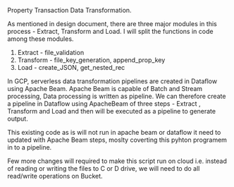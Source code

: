 Property Transaction Data Transformation.

As mentioned in design document, there are three major modules in this process - Extract, Transform and Load.
I will split the functions in code among these modules.
  1. Extract - file_validation
  2. Transform - file_key_generation, append_prop_key
  3. Load - create_JSON, get_nested_rec
  
In GCP, serverless data transformation pipelines are created in Dataflow using Apache Beam. Apache Beam is capable of Batch and Stream processing, Data processing is
written as pipeline. We can therefore create a pipeline in Dataflow using ApacheBeam of three steps - Extract , Transform and Load and then will be executed as a pipeline
to generate output.

This existing code as is will not run in apache beam or dataflow it need to updated with Apache Beam steps, moslty coverting this pyhton programem in to a pipeline.

Few more changes will required to make this script run on cloud i.e. instead of reading or writing the files to C or D drive, we will need to do all read/write operations on Bucket.
